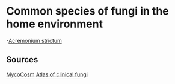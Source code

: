 <!-- TITLE: Fungi List -->
<!-- SUBTITLE: A quick summary of Fungi List -->

# Common species of fungi in the home environment
-[Acremonium strictum](fungi-list/acremonium-strictum)

## Sources
[MycoCosm](https://genome.jgi.doe.gov/mycocosm/home)
[Atlas of clinical fungi](http://www.clinicalfungi.org/)